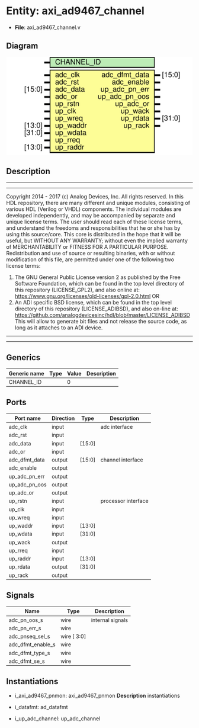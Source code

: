 # Entity: axi_ad9467_channel

- **File**: axi_ad9467_channel.v
## Diagram

![Diagram](axi_ad9467_channel.svg "Diagram")
## Description

***************************************************************************
 ***************************************************************************
 Copyright 2014 - 2017 (c) Analog Devices, Inc. All rights reserved.
 In this HDL repository, there are many different and unique modules, consisting
 of various HDL (Verilog or VHDL) components. The individual modules are
 developed independently, and may be accompanied by separate and unique license
 terms.
 The user should read each of these license terms, and understand the
 freedoms and responsibilities that he or she has by using this source/core.
 This core is distributed in the hope that it will be useful, but WITHOUT ANY
 WARRANTY; without even the implied warranty of MERCHANTABILITY or FITNESS FOR
 A PARTICULAR PURPOSE.
 Redistribution and use of source or resulting binaries, with or without modification
 of this file, are permitted under one of the following two license terms:
   1. The GNU General Public License version 2 as published by the
      Free Software Foundation, which can be found in the top level directory
      of this repository (LICENSE_GPL2), and also online at:
      <https://www.gnu.org/licenses/old-licenses/gpl-2.0.html>
 OR
   2. An ADI specific BSD license, which can be found in the top level directory
      of this repository (LICENSE_ADIBSD), and also on-line at:
      https://github.com/analogdevicesinc/hdl/blob/master/LICENSE_ADIBSD
      This will allow to generate bit files and not release the source code,
      as long as it attaches to an ADI device.
 ***************************************************************************
 ***************************************************************************
 
## Generics

| Generic name | Type | Value | Description |
| ------------ | ---- | ----- | ----------- |
| CHANNEL_ID   |      | 0     |             |
## Ports

| Port name     | Direction | Type   | Description         |
| ------------- | --------- | ------ | ------------------- |
| adc_clk       | input     |        | adc interface       |
| adc_rst       | input     |        |                     |
| adc_data      | input     | [15:0] |                     |
| adc_or        | input     |        |                     |
| adc_dfmt_data | output    | [15:0] | channel interface   |
| adc_enable    | output    |        |                     |
| up_adc_pn_err | output    |        |                     |
| up_adc_pn_oos | output    |        |                     |
| up_adc_or     | output    |        |                     |
| up_rstn       | input     |        | processor interface |
| up_clk        | input     |        |                     |
| up_wreq       | input     |        |                     |
| up_waddr      | input     | [13:0] |                     |
| up_wdata      | input     | [31:0] |                     |
| up_wack       | output    |        |                     |
| up_rreq       | input     |        |                     |
| up_raddr      | input     | [13:0] |                     |
| up_rdata      | output    | [31:0] |                     |
| up_rack       | output    |        |                     |
## Signals

| Name              | Type        | Description       |
| ----------------- | ----------- | ----------------- |
| adc_pn_oos_s      | wire        | internal signals  |
| adc_pn_err_s      | wire        |                   |
| adc_pnseq_sel_s   | wire [ 3:0] |                   |
| adc_dfmt_enable_s | wire        |                   |
| adc_dfmt_type_s   | wire        |                   |
| adc_dfmt_se_s     | wire        |                   |
## Instantiations

- i_axi_ad9467_pnmon: axi_ad9467_pnmon
**Description**
instantiations

- i_datafmt: ad_datafmt
- i_up_adc_channel: up_adc_channel
